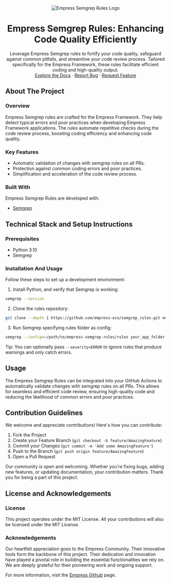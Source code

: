 <div align="center">
  <img src="https://grow.empress.eco/uploads/default/original/2X/1/1f1e1044d3864269d2a613577edb9763890422ab.png" alt="Empress Semgrep Rules Logo" />
  <h1 align="center">Empress Semgrep Rules: Enhancing Code Quality Efficiently</h1>
  <p align="center">
    Leverage Empress Semgrep rules to fortify your code quality, safeguard against common pitfalls, and streamline your code review process. Tailored specifically for the Empress Framework, these rules facilitate efficient coding and high-quality output.
    <br />
    <a href="https://empress.eco/">Explore the Docs</a>
    ·
    <a href="https://github.com/empress-eco/semgrep_rules/issues">Report Bug</a>
    ·
    <a href="https://github.com/empress-eco/semgrep_rules/issues/new?assignees=&labels=&template=feature_request.md&title=">Request Feature</a>
  </p>
</div>

## About The Project

### Overview
Empress Semgrep rules are crafted for the Empress Framework. They help detect typical errors and poor practices when developing Empress Framework applications. The rules automate repetitive checks during the code review process, boosting coding efficiency and enhancing code quality.

### Key Features
- Automatic validation of changes with semgrep rules on all PRs.
- Protection against common coding errors and poor practices.
- Simplification and acceleration of the code review process.

### Built With
Empress Semgrep Rules are developed with:
- [Semgrep](https://semgrep.dev/)

## Technical Stack and Setup Instructions

### Prerequisites
- Python 3.10
- Semgrep

### Installation And Usage
Follow these steps to set up a development environment:

1. Install Python, and verify that Semgrep is working:
```sh
semgrep --version
```
2. Clone the rules repository:
```sh
git clone --depth 1 https://github.com/empress-eco/semgrep_rules.git empress-semgrep-rules
```
3. Run Semgrep specifying rules folder as config:
```sh
semgrep --config=~/path/to/empress-semgrep-rules/rules your_app_folder
```
Tip: You can optionally pass `--severity=ERROR` to ignore rules that produce warnings and only catch errors.

## Usage

The Empress Semgrep Rules can be integrated into your GitHub Actions to automatically validate changes with semgrep rules on all PRs. This allows for seamless and efficient code review, ensuring high-quality code and reducing the likelihood of common errors and poor practices.

## Contribution Guidelines
We welcome and appreciate contributions! Here's how you can contribute:

1. Fork the Project
2. Create your Feature Branch (`git checkout -b feature/AmazingFeature`)
3. Commit your Changes (`git commit -m 'Add some AmazingFeature'`)
4. Push to the Branch (`git push origin feature/AmazingFeature`)
5. Open a Pull Request

Our community is open and welcoming. Whether you're fixing bugs, adding new features, or updating documentation, your contribution matters. Thank you for being a part of this project.

## License and Acknowledgements

### License

This project operates under the MIT License. All your contributions will also be licensed under the MIT License.

### Acknowledgements

Our heartfelt appreciation goes to the Empress Community. Their innovative tools form the backbone of this project. Their dedication and innovation have played a pivotal role in building the essential functionalities we rely on. We are deeply grateful for their pioneering work and ongoing support. 

For more information, visit the [Empress Github](https://github.com/empress-eco/) page.